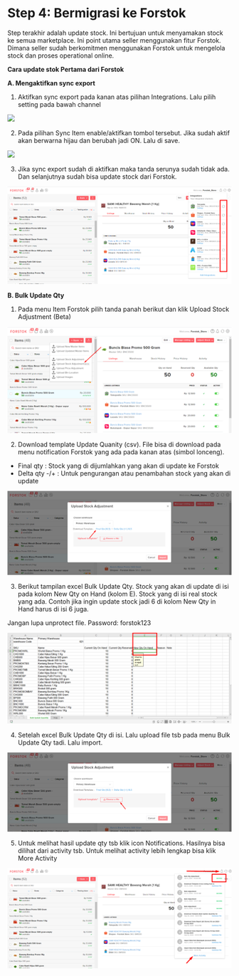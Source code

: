 # Step 4: Bermigrasi ke Forstok

Step terakhir adalah update stock. Ini bertujuan untuk menyamakan stock ke semua marketplace. Ini point utama seller menggunakan fitur Forstok. Dimana seller sudah berkomitmen menggunakan Forstok untuk mengelola stock dan proses operational online.

**Cara update stok Pertama dari Forstok**

**A. Mengaktifkan sync export**

1. Aktifkan sync export pada kanan atas pilihan Integrations. Lalu pilih setting pada bawah channel

![](https://s3.amazonaws.com/cdn.freshdesk.com/data/helpdesk/attachments/production/48062344507/original/4NXOQ9VACcSo4YDyaXKQKqN0iko_Z6DPjw.png?1601635163)

2. Pada pilihan Sync Item enable/aktifkan tombol tersebut. Jika sudah aktif akan berwarna hijau dan berubah jadi ON. Lalu di save.



![](https://s3.amazonaws.com/cdn.freshdesk.com/data/helpdesk/attachments/production/48062344504/original/_5x_v00ETAJc5g-LRdZVN3bBxjYDKszWPg.png?1601635162)

3. Jika sync export sudah di aktifkan maka tanda serunya sudah tidak ada. Dan selanjutnya sudah bisa update stock dari Forstok.

![](../../.gitbook/assets/image%20%28152%29.png)

**B. Bulk Update Qty**

1. Pada menu Item Forstok pilih tanda panah berikut dan klik Upload Stock Adjustment \(Beta\)

![](../../.gitbook/assets/image%20%28304%29.png)

2. Download template Update Quanity \(csv\). File bisa di download pada menu notification Forstok yang ada pada kanan atas \(simbol lonceng\).

* Final qty : Stock yang di dijumlahkan yang akan di update ke Forstok
* Delta qty -/+ : Untuk pengurangan atau penambahan stock yang akan di update

![](../../.gitbook/assets/image%20%28300%29.png)

3. Berikut tampilan excel Bulk Update Qty. Stock yang akan di update di isi pada kolom New Qty on Hand \(kolom E\). Stock yang di isi real stock yang ada. Contoh jika ingin update stock jadi 6 di kolom New Qty in Hand harus di isi 6 juga.

Jangan lupa unprotect file. Password: forstok123

![](../../.gitbook/assets/image%20%28183%29.png)

4. Setelah excel Bulk Update Qty di isi. Lalu upload file tsb pada menu Bulk Update Qty tadi. Lalu import.

![](../../.gitbook/assets/image%20%28299%29.png)

5. Untuk melihat hasil update qty tsb klik icon Notifications. Hasilnya bisa dilihat dari activity tsb. Untuk melihat activity lebih lengkap bisa klik More Activity

![](../../.gitbook/assets/image%20%288%29.png)

